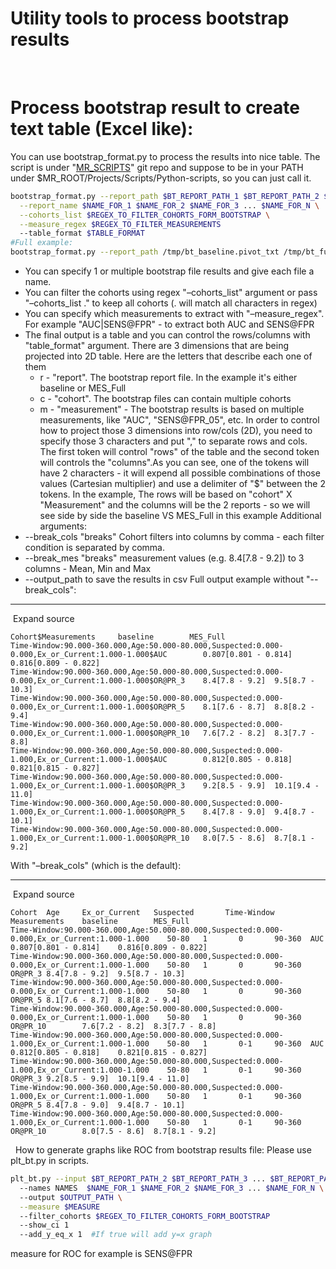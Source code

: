# Utility tools to process bootstrap results
 
# Process bootstrap result to create text table (Excel like):
You can use bootstrap_format.py to process the results into nice table.
The script is under "[MR_SCRIPTS](https://github.com/Medial-EarlySign/MR_Scripts)" git repo and suppose to be in your PATH under $MR_ROOT/Projects/Scripts/Python-scripts, so you can just call it.
```bash
bootstrap_format.py --report_path $BT_REPORT_PATH_1 $BT_REPORT_PATH_2 $BT_REPORT_PATH_3 ... $BT_REPORT_PATH_N \
  --report_name $NAME_FOR_1 $NAME_FOR_2 $NAME_FOR_3 ... $NAME_FOR_N \
  --cohorts_list $REGEX_TO_FILTER_COHORTS_FORM_BOOTSTRAP \
  --measure_regex $REGEX_TO_FILTER_MEASUREMENTS
  --table_format $TABLE_FORMAT
#Full example:
bootstrap_format.py --report_path /tmp/bt_baseline.pivot_txt /tmp/bt_full.pivot_txt --report_name baseline MES_Full --cohorts_list . --measure_regex "AUC|OR@PR" --table_format "cm,r"
```
- You can specify 1 or multiple bootstrap file results and give each file a name.
- You can filter the cohorts using regex "–cohorts_list" argument or pass "–cohorts_list ." to keep all cohorts (. will match all characters in regex)
- You can specify which measurements to extract with "–measure_regex". For example "AUC|SENS@FPR" - to extract both AUC and SENS@FPR
- The final output is a table and you can control the rows/columns with "table_format" argument. There are 3 dimensions that are being projected into 2D table. Here are the letters that describe each one of them
  - r - "report". The bootstrap report file. In the example it's either baseline or MES_Full 
  - c - "cohort". The bootstrap files can contain multiple cohorts
  - m - "measurement" - The bootstrap results is based on multiple measurements, like "AUC", "SENS@FPR_05", etc.
In order to control how to project those 3 dimensions into row/cols (2D), you need to specify those 3 characters and put "," to separate rows and cols. The first token will control "rows" of the table and the second token will controls the "columns".As you can see, one of the tokens will have 2 characters - it will expend all possible combinations of those values (Cartesian multiplier) and use a delimiter of "$" between the 2 tokens. In the example, The rows will be based on "cohort" X "Measurement" and the columns will be the 2 reports - so we will see side by side the baseline VS MES_Full in this example
Additional arguments:
- --break_cols "breaks" Cohort filters into columns by comma - each filter condition is separated by comma.
- --break_mes "breaks" measurement values (e.g. 8.4[7.8 - 9.2]) to 3 columns - Mean, Min and Max
- --output_path to save the results in csv
Full output example without "--break_cols":
****
 Expand source
```
Cohort$Measurements     baseline        MES_Full
Time-Window:90.000-360.000,Age:50.000-80.000,Suspected:0.000-0.000,Ex_or_Current:1.000-1.000$AUC        0.807[0.801 - 0.814]    0.816[0.809 - 0.822]
Time-Window:90.000-360.000,Age:50.000-80.000,Suspected:0.000-0.000,Ex_or_Current:1.000-1.000$OR@PR_3    8.4[7.8 - 9.2]  9.5[8.7 - 10.3]
Time-Window:90.000-360.000,Age:50.000-80.000,Suspected:0.000-0.000,Ex_or_Current:1.000-1.000$OR@PR_5    8.1[7.6 - 8.7]  8.8[8.2 - 9.4]
Time-Window:90.000-360.000,Age:50.000-80.000,Suspected:0.000-0.000,Ex_or_Current:1.000-1.000$OR@PR_10   7.6[7.2 - 8.2]  8.3[7.7 - 8.8]
Time-Window:90.000-360.000,Age:50.000-80.000,Suspected:0.000-1.000,Ex_or_Current:1.000-1.000$AUC        0.812[0.805 - 0.818]    0.821[0.815 - 0.827]
Time-Window:90.000-360.000,Age:50.000-80.000,Suspected:0.000-1.000,Ex_or_Current:1.000-1.000$OR@PR_3    9.2[8.5 - 9.9]  10.1[9.4 - 11.0]
Time-Window:90.000-360.000,Age:50.000-80.000,Suspected:0.000-1.000,Ex_or_Current:1.000-1.000$OR@PR_5    8.4[7.8 - 9.0]  9.4[8.7 - 10.1]
Time-Window:90.000-360.000,Age:50.000-80.000,Suspected:0.000-1.000,Ex_or_Current:1.000-1.000$OR@PR_10   8.0[7.5 - 8.6]  8.7[8.1 - 9.2]
```
With "–break_cols" (which is the default):
****
 Expand source
```
Cohort  Age     Ex_or_Current   Suspected       Time-Window     Measurements    baseline        MES_Full
Time-Window:90.000-360.000,Age:50.000-80.000,Suspected:0.000-0.000,Ex_or_Current:1.000-1.000    50-80   1       0       90-360  AUC     0.807[0.801 - 0.814]    0.816[0.809 - 0.822]
Time-Window:90.000-360.000,Age:50.000-80.000,Suspected:0.000-0.000,Ex_or_Current:1.000-1.000    50-80   1       0       90-360  OR@PR_3 8.4[7.8 - 9.2]  9.5[8.7 - 10.3]
Time-Window:90.000-360.000,Age:50.000-80.000,Suspected:0.000-0.000,Ex_or_Current:1.000-1.000    50-80   1       0       90-360  OR@PR_5 8.1[7.6 - 8.7]  8.8[8.2 - 9.4]
Time-Window:90.000-360.000,Age:50.000-80.000,Suspected:0.000-0.000,Ex_or_Current:1.000-1.000    50-80   1       0       90-360  OR@PR_10        7.6[7.2 - 8.2]  8.3[7.7 - 8.8]
Time-Window:90.000-360.000,Age:50.000-80.000,Suspected:0.000-1.000,Ex_or_Current:1.000-1.000    50-80   1       0-1     90-360  AUC     0.812[0.805 - 0.818]    0.821[0.815 - 0.827]
Time-Window:90.000-360.000,Age:50.000-80.000,Suspected:0.000-1.000,Ex_or_Current:1.000-1.000    50-80   1       0-1     90-360  OR@PR_3 9.2[8.5 - 9.9]  10.1[9.4 - 11.0]
Time-Window:90.000-360.000,Age:50.000-80.000,Suspected:0.000-1.000,Ex_or_Current:1.000-1.000    50-80   1       0-1     90-360  OR@PR_5 8.4[7.8 - 9.0]  9.4[8.7 - 10.1]
Time-Window:90.000-360.000,Age:50.000-80.000,Suspected:0.000-1.000,Ex_or_Current:1.000-1.000    50-80   1       0-1     90-360  OR@PR_10        8.0[7.5 - 8.6]  8.7[8.1 - 9.2]
```
 
How to generate graphs like ROC from bootstrap results file:
Please use plt_bt.py in scripts.
```bash
plt_bt.py --input $BT_REPORT_PATH_2 $BT_REPORT_PATH_3 ... $BT_REPORT_PATH_N \        
  --names NAMES  $NAME_FOR_1 $NAME_FOR_2 $NAME_FOR_3 ... $NAME_FOR_N \     
  --output $OUTPUT_PATH \
  --measure $MEASURE
  --filter_cohorts $REGEX_TO_FILTER_COHORTS_FORM_BOOTSTRAP
  --show_ci 1
  --add_y_eq_x 1  #If true will add y=x graph
```
measure for ROC for example is SENS@FPR

